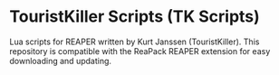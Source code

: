 # TouristKiller Scripts (TK Scripts)

Lua scripts for REAPER written by Kurt Janssen (TouristKiller). This repository is compatible with the ReaPack REAPER extension for easy downloading and updating. 